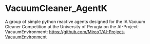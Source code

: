 # VacuumCleaner_AgentK

A group of simple python reactive agents designed for the IA Vacuum Cleaner Competition at the University of Perugia on the AI-Project-VacuumEnvironment: https://github.com/MircoT/AI-Project-VacuumEnvironment
